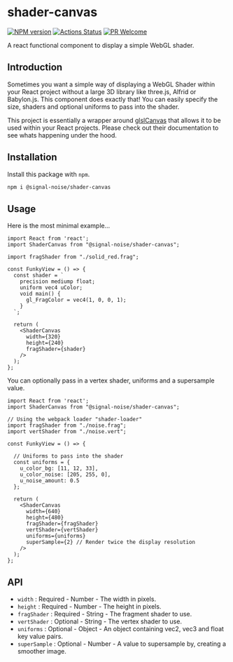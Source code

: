 # shader-canvas

[![NPM version][npm-image]][npm-url]
[![Actions Status][ci-image]][ci-url]
[![PR Welcome][npm-downloads-image]][npm-downloads-url]

A react functional component to display a simple WebGL shader.

## Introduction

Sometimes you want a simple way of displaying a WebGL Shader within your React project without a large 3D library like three.js, Alfrid or Babylon.js. This component does exactly that! You can easily specify the size, shaders and optional uniforms to pass into the shader.

This project is essentially a wrapper around [glslCanvas](https://github.com/patriciogonzalezvivo/glslCanvas/) that allows it to be used within your React projects. Please check out their documentation to see whats happening under the hood.

## Installation

Install this package with `npm`.

```bash
npm i @signal-noise/shader-canvas
```

## Usage

Here is the most minimal example...

```JSX
import React from 'react';
import ShaderCanvas from "@signal-noise/shader-canvas";

import fragShader from "./solid_red.frag";

const FunkyView = () => {
  const shader = `
    precision mediump float;
    uniform vec4 uColor;
    void main() {
      gl_FragColor = vec4(1, 0, 0, 1);
    }
  `;

  return (
    <ShaderCanvas
      width={320}
      height={240}
      fragShader={shader}
    />
  );
};
```

You can optionally pass in a vertex shader, uniforms and a supersample value.

```JSX
import React from 'react';
import ShaderCanvas from "@signal-noise/shader-canvas";

// Using the webpack loader "shader-loader"
import fragShader from "./noise.frag";
import vertShader from "./noise.vert";

const FunkyView = () => {

  // Uniforms to pass into the shader
  const uniforms = {
    u_color_bg: [11, 12, 33],
    u_color_noise: [205, 255, 0],
    u_noise_amount: 0.5
  };

  return (
    <ShaderCanvas
      width={640}
      height={480}
      fragShader={fragShader}
      vertShader={vertShader}
      uniforms={uniforms}
      superSample={2} // Render twice the display resolution
    />
  );
};
```

## API

- `width` : Required - Number - The width in pixels.
- `height` : Required - Number - The height in pixels.
- `fragShader` : Required - String - The fragment shader to use.
- `vertShader` : Optional - String - The vertex shader to use.
- `uniforms` : Optional - Object - An object containing vec2, vec3 and float key value pairs.
- `superSample` : Optional - Number - A value to supersample by, creating a smoother image.

[npm-image]: https://img.shields.io/npm/v/@signal-noise/shader-canvas.svg?style=flat-square&logo=react
[npm-url]: https://npmjs.org/package/@signal-noise/shader-canvas
[npm-downloads-image]: https://img.shields.io/npm/dm/@signal-noise/shader-canvas.svg
[npm-downloads-url]: https://npmcharts.com/compare/@signal-noise/shader-canvas?minimal=true
[ci-image]: https://github.com/signal-noise/shader-canvas/workflows/node-ci/badge.svg
[ci-url]: https://github.com/signal-noise/shader-canvas/actions
